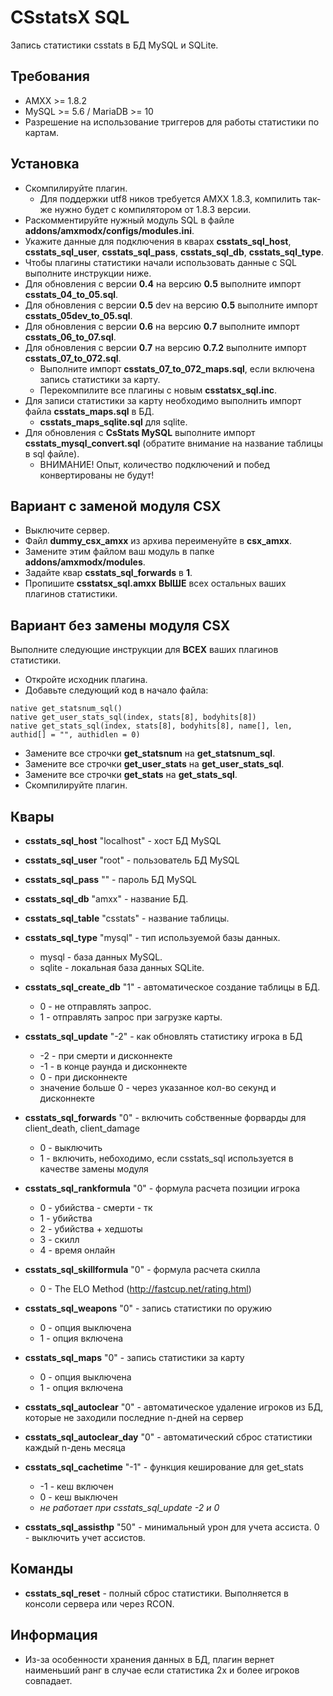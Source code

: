 # CSstatsX SQL
Запись статистики csstats в БД MySQL и SQLite.

## Требования
* AMXX >= 1.8.2
* MySQL >= 5.6 / MariaDB >= 10
* Разрешение на использование триггеров для работы статистики по картам.


## Установка
* Скомпилируйте плагин.
	* Для поддержки utf8 ников требуется AMXX 1.8.3, компилить так-же нужно будет с компилятором от 1.8.3 версии.
* Раскомментируйте нужный модуль SQL в файле **addons/amxmodx/configs/modules.ini**.
* Укажите данные для подключения в кварах **csstats_sql_host**, **csstats_sql_user**, **csstats_sql_pass**, **csstats_sql_db**, **csstats_sql_type**.
* Чтобы плагины статистики начали использовать данные с SQL выполните инструкции ниже.
* Для обновления с версии **0.4** на версию **0.5** выполните импорт **csstats_04_to_05.sql**.
* Для обновления с версии **0.5** dev на версию **0.5** выполните импорт **csstats_05dev_to_05.sql**.
* Для обновления с версии **0.6** на версию **0.7** выполните импорт **csstats_06_to_07.sql**.
* Для обновления с версии **0.7** на версию **0.7.2** выполните импорт **csstats_07_to_072.sql**.
	* Выполните импорт **csstats_07_to_072_maps.sql**, если включена запись статистики за карту.
	* Перекомпилите все плагины с новым **csstatsx_sql.inc**.
* Для записи статистики за карту необходимо выполнить импорт файла **csstats_maps.sql** в БД.
	* **csstats_maps_sqlite.sql** для sqlite.
* Для обновления с **CsStats MySQL** выполните импорт **csstats_mysql_convert.sql** (обратите внимание на название таблицы в sql файле).
	* ВНИМАНИЕ! Опыт, количество подключений и побед конвертированы не будут!

## Вариант с заменой модуля CSX

* Выключите сервер.
* Файл **dummy_csx_amxx** из архива переименуйте в **csx_amxx**.
* Замените этим файлом ваш модуль в папке **addons/amxmodx/modules**.
* Задайте квар **csstats_sql_forwards** в **1**.
* Пропишите **csstatsx_sql.amxx** **ВЫШЕ** всех остальных ваших плагинов статистики.

## Вариант без замены модуля CSX
Выполните следующие инструкции для **ВСЕХ** ваших плагинов статистики.
* Откройте исходник плагина.
* Добавьте следующий код в начало файла:
```
native get_statsnum_sql()
native get_user_stats_sql(index, stats[8], bodyhits[8])
native get_stats_sql(index, stats[8], bodyhits[8], name[], len, authid[] = "", authidlen = 0)
```
* Замените все строчки **get_statsnum** на **get_statsnum_sql**.
* Замените все строчки **get_user_stats** на **get_user_stats_sql**.
* Замените все строчки **get_stats** на **get_stats_sql**.
* Скомпилируйте плагин.

## Квары
* **csstats_sql_host** "localhost" - хост БД MySQL
* **csstats_sql_user** "root" - пользователь БД MySQL
* **csstats_sql_pass** "" - пароль БД MySQL
* **csstats_sql_db** "amxx" - название БД.
* **csstats_sql_table** "csstats" - название таблицы.
* **csstats_sql_type** "mysql" - тип используемой базы данных.
	* mysql		- база данных MySQL.
	* sqlite		- локальная база данных SQLite.
* **csstats_sql_create_db** "1" - автоматическое создание таблицы в БД.
	* 0					- не отправлять запрос.
	* 1					- отправлять запрос при загрузке карты.
* **csstats_sql_update** "-2" - как обновлять статистику игрока в БД
	* -2 					- при смерти и дисконнекте
	* -1					- в конце раунда и дисконнекте
	* 0 					- при дисконнекте
	* значение больше 0 	- через указанное кол-во секунд и дисконнекте
* **csstats_sql_forwards** "0" - включить собственные форварды для client_death, client_damage
	* 0			- выключить
	* 1			- включить, небоходимо, если csstats_sql используется в качестве замены модуля
	
* **csstats_sql_rankformula** "0" - формула расчета позиции игрока
	* 0			- убийства - смерти - тк
	* 1			- убийства
	* 2			- убийства + хедшоты
	* 3			- скилл
	* 4			- время онлайн
* **csstats_sql_skillformula** "0" - формула расчета скилла
	* 0			- The ELO Method (http://fastcup.net/rating.html)
* **csstats_sql_weapons** "0" - запись статистики по оружию
	* 0			- опция выключена
	* 1			- опция включена
* **csstats_sql_maps** "0" - запись статистики за карту
	* 0			- опция выключена
	* 1			- опция включена
* **csstats_sql_autoclear** "0" - автоматическое удаление игроков из БД, которые не заходили последние n-дней на сервер
* **csstats_sql_autoclear_day** "0" - автоматический сброс статистики каждый n-день месяца
* **csstats_sql_cachetime** "-1" - функция кеширование для get_stats
	* -1			- кеш включен
	* 0			- кеш выключен
	* *не работает при csstats_sql_update -2 и 0*
* **csstats_sql_assisthp** "50" - минимальный урон для учета ассиста. 0 - выключить учет ассистов.

## Команды
* **csstats_sql_reset** - полный сброс статистики. Выполняется в консоли сервера или через RCON.

## Информация
* Из-за особенности хранения данных в БД, плагин вернет наименьший ранг в случае если статистика 2х и более игроков совпадает.
